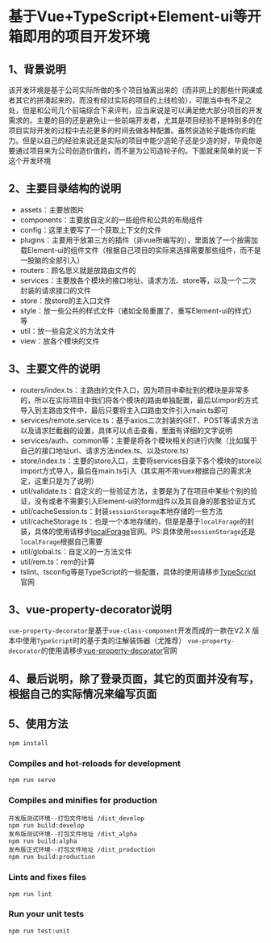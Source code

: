 # 基于Vue+TypeScript+Element-ui等开箱即用的项目开发环境

## 1、背景说明
该开发环境是基于公司实际所做的多个项目抽离出来的（而非网上的那些什网课或者其它的拼凑起来的，而没有经过实际的项目的上线检验），可能当中有不足之处，但是和公司几个前端综合下来评判，应当来说是可以满足绝大部分项目的开发需求的。主要的目的还是避免让一些前端开发者，尤其是项目经验不是特别多的在项目实际开发的过程中去花更多的时间去做各种配置。虽然说造轮子能炼你的能力。但是以自己的经验来说还是实际的项目中能少造轮子还是少造的好，毕竟你是要通过项目来为公司创造价值的，而不是为公司造轮子的。下面就来简单的说一下这个开发环境

## 2、主要目录结构的说明
* assets：主要放图片
* components：主要放自定义的一些组件和公共的布局组件
* config：这里主要写了一个获取上下文的文件
* plugins：主要用于放第三方的插件（非vue所编写的），里面放了一个按需加载Element-ui的组件文件（根据自己项目的实际来选择需要那些组件，而不是一股脑的全部引入）
* routers：顾名思义就是放路由文件的
* services：主要放各个模块的接口地址、请求方法、store等，以及一个二次封装的请求接口的文件
* store：放store的主入口文件
* style：放一些公共的样式文件（诸如全局重置了、重写Element-ui的样式）等
* util：放一些自定义的方法文件
* view：放各个模块的文件
## 3、主要文件的说明
* routers/index.ts：主路由的文件入口，因为项目中牵扯到的模块是非常多的，所以在实际项目中我们将各个模块的路由单独配置，最后以impor的方式导入到主路由文件中，最后只要将主入口路由文件引入main.ts即可
* services/remote.service.ts：基于axios二次封装的GET、POST等请求方法以及请求拦截器的设置，具体可以点击查看，里面有详细的文字说明
* services/auth、common等：主要是将各个模块相关的进行内聚（比如属于自己的接口地址url、请求方法index.ts、以及store.ts）
* store/index.ts：主要的store入口，主要将services目录下各个模块的store以import方式导入，最后在main.ts引入（其实用不用vuex根据自己的需求决定，这里只是为了说明）
* util/validate.ts：自定义的一些验证方法，主要是为了在项目中某些个别的验证，没有或者不需要引入Element-ui的form组件以及其自身的那套验证方式
* util/cacheSession.ts：封装`sessionStorage`本地存储的一些方法
* util/cacheStorage.ts：也是一个本地存储的，但是是基于`localForage`的封装，具体的使用请移步[localForage](http://localforage.docschina.org/)官网。PS:具体使用`sessionStorage`还是`localForage`根据自己需要
* util/global.ts：自定义的一方法文件
* util/rem.ts：rem的计算
* tslint、tsconfig等是TypeScript的一些配置，具体的使用请移步[TypeScript](https://www.tslang.cn/)官网

## 3、vue-property-decorator说明
`vue-property-decorator`是基于`vue-class-component`开发而成的一款在V2.X 版本中使用`TypeScript`时的基于类的注解装饰器（尤推荐）
`vue-property-decorator`的使用请移步[vue-property-decorator](https://www.npmjs.com/package/vue-property-decorator)官网

## 4、最后说明，除了登录页面，其它的页面并没有写，根据自己的实际情况来编写页面


## 5、使用方法

```
npm install
```

### Compiles and hot-reloads for development
```
npm run serve
```

### Compiles and minifies for production
```
开发版测试环境--打包文件地址 /dist_develop
npm run build:develop 
发布版测试环境--打包文件地址 /dist_alpha
npm run build:alpha
发布版正式环境--打包文件地址 /dist_production
npm run build:production
```

### Lints and fixes files
```
npm run lint
```

### Run your unit tests
```
npm run test:unit
```
